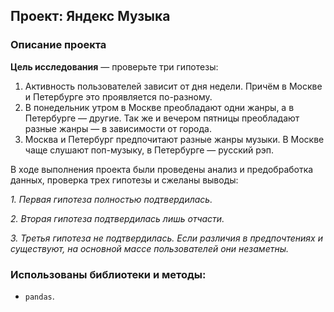 ## Проект:  Яндекс Музыка

### **Описание проекта**

**Цель исследования** — проверьте три гипотезы:
1. Активность пользователей зависит от дня недели. Причём в Москве и Петербурге это проявляется по-разному.
2. В понедельник утром в Москве преобладают одни жанры, а в Петербурге — другие. Так же и вечером пятницы преобладают разные жанры — в зависимости от города.
3. Москва и Петербург предпочитают разные жанры музыки. В Москве чаще слушают поп-музыку, в Петербурге — русский рэп.

В ходе выполнения проекта были проведены анализ и предобработка данных, проверка трех гипотезы и сжеланы выводы:

_*1. Первая гипотеза полностью подтвердилась.*_

_*2. Вторая гипотеза подтвердилась лишь отчасти.*_

_*3. Третья гипотеза не подтвердилась. Если различия в предпочтениях и существуют, на основной массе пользователей они незаметны.*_

### Использованы библиотеки и методы:
* `pandas`.
